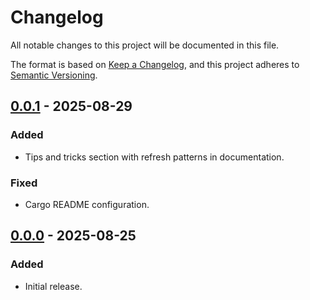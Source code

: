 # Changelog

All notable changes to this project will be documented in this file.

The format is based on [Keep a Changelog](https://keepachangelog.com/en/1.0.0/),
and this project adheres to [Semantic Versioning](https://semver.org/spec/v2.0.0.html).

## [0.0.1] - 2025-08-29

### Added

- Tips and tricks section with refresh patterns in documentation.

### Fixed

- Cargo README configuration.

## [0.0.0] - 2025-08-25

### Added

- Initial release.

[0.0.1]: https://github.com/ventaquil/fcache/compare/v0.0.0...v0.0.1
[0.0.0]: https://github.com/ventaquil/fcache/releases/tag/v0.0.0
